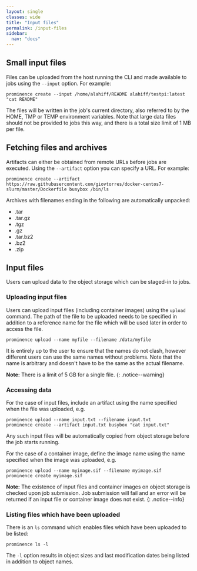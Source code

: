 ```yaml
---
layout: single
classes: wide
title: "Input files"
permalink: /input-files
sidebar:
  nav: "docs"
---
```


## Small input files
Files can be uploaded from the host running the CLI and made available to jobs using the `--input` option. For example:
```
prominence create --input /home/alahiff/README alahiff/testpi:latest "cat README"
```
The files will be written in the job's current directory, also referred to by the HOME, TMP or TEMP environment variables. Note that large data files should not be provided to jobs this way, and there is a total size limit of 1 MB per file.

## Fetching files and archives
Artifacts can either be obtained from remote URLs before jobs are executed. Using the `--artifact` option you can specify a URL. For example:
```
prominence create --artifact https://raw.githubusercontent.com/giovtorres/docker-centos7-slurm/master/Dockerfile busybox /bin/ls
```
Archives with filenames ending in the following are automatically unpacked:
* .tar
* .tar.gz
* .tgz
* .gz
* .tar.bz2
* .bz2
* .zip

## Input files
Users can upload data to the object storage which can be staged-in to jobs.

### Uploading input files
Users can upload input files (including container images) using the `upload` command. The path of the file to be uploaded needs to be specified in addition to a reference name for the file which will be used later in order to access the file.
```
prominence upload --name myfile --filename /data/myfile
```
It is entirely up to the user to ensure that the names do not clash, however different users can use the same names without problems. Note that the name is arbitrary and doesn't have to be the same as the actual filename.

**Note:** There is a limit of 5 GB for a single file.
{: .notice--warning}

### Accessing data
For the case of input files, include an artifact using the name specified when the file was uploaded, e.g.
```
prominence upload --name input.txt --filename input.txt
prominence create --artifact input.txt busybox "cat input.txt"
```
Any such input files will be automatically copied from object storage before the job starts running.

For the case of a container image, define the image name using the name specified when the image was uploaded, e.g.
```
prominence upload --name myimage.sif --filename myimage.sif
prominence create myimage.sif
```

**Note:** The existence of input files and container images on object storage is checked upon job submission. Job submission will fail and an error will be returned if an input file or container image does not exist.
{: .notice--info}

### Listing files which have been uploaded
There is an `ls` command which enables files which have been uploaded to be listed:
```
prominence ls -l
```
The `-l` option results in object sizes and last modification dates being listed in addition to object names.

